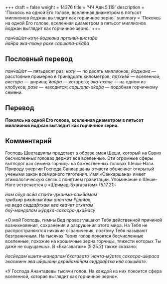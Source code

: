 +++
draft = false
weight = 14376
title = 'ЧЧ Ади 5.119'
description = 'Покоясь на одной Его голове, вселенная диаметром в пятьсот миллионов йоджан выглядит как горчичное зерно.'
summary = 'Покоясь на одной Его голове, вселенная диаметром в пятьсот миллионов йоджан выглядит как горчичное зерно.'
+++

_пан̃ча̄ш́ат-кот̣и-йоджана пр̣тхивӣ-виста̄ра  
йа̄н̇ра эка-пхан̣е рахе саршапа-а̄ка̄ра_

## Пословный перевод

_пан̃ча̄ш́ат_ — пятьдесят раз; _кот̣и_ — по десять миллионов; _йоджана_ — расстояние примерно в тринадцать километров; _пр̣тхивӣ_ — вселенной; _виста̄ра_ — ширина; _йа̄н̇ра_ — которого; _эка_\-_пхан̣е_ — на одном из клобуков; _рахе_ — находится; _саршапа_\-_а̄ка̄ра_ — подобная горчичному семени.

## Перевод

**Покоясь на одной Его голове, вселенная диаметром в пятьсот миллионов йоджан выглядит как горчичное зерно.**

## Комментарий

Господь Шветадвипы предстает в образе змея Шеши, который на Своих бесчисленных головах держит все вселенные. Эти огромные сферы выглядят как семена горчицы на божественных головах Шеши-Наги. Природу энергии Господа Санкаршаны отчасти объясняет открытый учеными закон всемирного тяготения. Имя «Санкаршана» имеет этимологическую связь с понятием гравитации. Упоминание о Шеше-Наге встречается в «Шримад-Бхагаватам» (5.17.21):

_йам а̄хур асйа стхити-джанма-сам̇йамам̇  
трибхир вихӣнам̇ йам анантам Р̣̄шайах̣  
на веда сидда̄ртхам ива квачит стхитам̇  
бхӯ-ман̣д̣алам̇ мӯрдха-сахасра-дха̄масу_

«О мой Господь, гимны Вед провозглашают Тебя действенной причиной возникновения, сохранения и разрушения этого мира. На Тебя не распространяются никакие ограничения, поэтому Тебя называют безграничным. На тысячах Твоих голов покоятся бесчисленные вселенные, похожие на крошечные зерна горчицы, тяжести которых Ты даже не ощущаешь». В «Бхагаватам» (5.25.2) также сказано:

_йасйедам̇ кшити-ман̣д̣алам̇ бхагавато ’нанта-мӯртех̣ сахасра-ш́ираса экасминн эва ш́ӣршан̣и дхрийама̄н̣ам̇ сиддха̄ртха ива лакшйате._

«У Господа Анантадевы тысячи голов. На каждой из них покоится сфера вселенной, которая выглядит как горчичное зерно».
